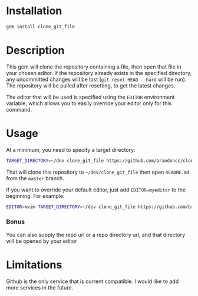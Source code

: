 # Installation

```bash
gem install clone_git_file
```

# Description

This gem will clone the repository containing a file, then open that file in
your chosen editor. If the repository already exists in the specified directory,
any uncommitted changes will be lost (`git reset HEAD --hard` will be run). The
repository will be pulled after resetting, to get the latest changes.

The editor that will be used is specified using the `EDITOR` environment
variable, which allows you to easily override your editor only for this command.

# Usage

At a minimum, you need to specify a target directory:

```bash
TARGET_DIRECTORY=~/dev clone_git_file https://github.com/brandoncc/clone_git_file/blob/master/README.md
```

That will clone this repository to `~/dev/clone_git_file` then open `README.md`
from the `master` branch.

If you want to override your default editor, just add `EDITOR=myeditor` to the
beginning. For example:

```bash
EDITOR=mvim TARGET_DIRECTORY=~/dev clone_git_file https://github.com/brandoncc/clone_git_file/blob/master/README.md
```

### Bonus

You can also supply the repo url or a repo directory url, and that directory will be opened by your editor

# Limitations

Github is the only service that is current compatible. I would like to add more
services in the future.
